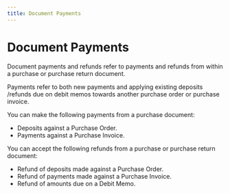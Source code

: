 ```yaml
---
title: Document Payments
---
```


# Document Payments


Document payments and refunds refer to payments and refunds from within  a purchase or purchase return document.


Payments refer to both new payments and applying existing deposits /refunds  due on debit memos towards another purchase order or purchase invoice.


You can make the following payments from a purchase document:

- Deposits against  a Purchase Order.
- Payments against  a Purchase Invoice.



You can accept the following refunds from a purchase or purchase return  document:

- Refund of deposits  made against a Purchase Order.
- Refund of payments  made against a Purchase Invoice.
- Refund of amounts  due on a Debit Memo.


